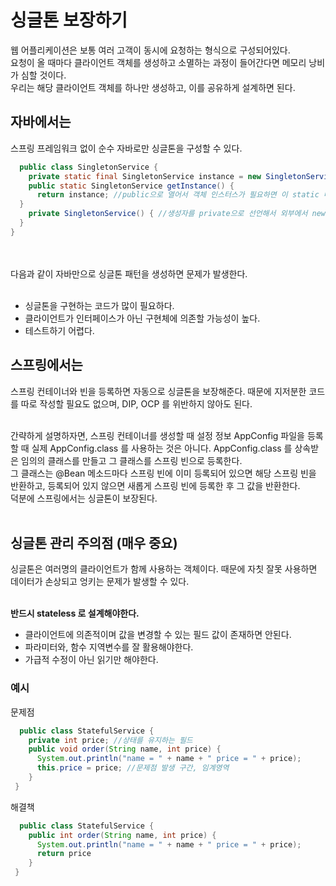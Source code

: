 # 싱글톤 보장하기
웹 어플리케이션은 보통 여러 고객이 동시에 요청하는 형식으로 구성되어있다.<br>
요청이 올 때마다 클라이언트 객체를 생성하고 소멸하는 과정이 들어간다면 메모리 낭비가 심할 것이다.<br>
우리는 해당 클라이언트 객체를 하나만 생성하고, 이를 공유하게 설계하면 된다.<br>


## 자바에서는
스프링 프레임워크 없이 순수 자바로만 싱글톤을 구성할 수 있다.<br>
```java
  public class SingletonService {
    private static final SingletonService instance = new SingletonService();  //static 영역에 객체를 딱 1개만 생성해둔다.
    public static SingletonService getInstance() {
      return instance; //public으로 열어서 객체 인스터스가 필요하면 이 static 메서드를 통해서만 조회하도록 허용한다.
  }
    private SingletonService() { //생성자를 private으로 선언해서 외부에서 new 키워드를 사용한 객체 생성을 못하게 막는다.
  }
}
```
<br><br>
다음과 같이 자바만으로 싱글톤 패턴을 생성하면 문제가 발생한다.<br><br>
<ul>
  <li>싱글톤을 구현하는 코드가 많이 필요하다.</li>
  <li>클라이언트가 인터페이스가 아닌 구현체에 의존할 가능성이 높다.</li>
  <li>테스트하기 어렵다.</li>
</ul>


## 스프링에서는
스프링 컨테이너와 빈을 등록하면 자동으로 싱글톤을 보장해준다. 때문에 지저분한 코드를 따로 작성할 필요도 없으며, DIP, OCP 를 위반하지 않아도 된다.<br><br>

간략하게 설명하자면, 스프링 컨테이너를 생성할 때 설정 정보 AppConfig 파일을 등록할 때 실제 AppConfig.class 를 사용하는 것은 아니다. AppConfig.class 를 상속받은 임의의 클래스를 만들고
그 클래스를 스프링 빈으로 등록한다.<br>
그 클래스는 @Bean 메소드마다 스프링 빈에 이미 등록되어 있으면 해당 스프링 빈을 반환하고, 등록되어 있지 않으면 새롭게 스프링 빈에 등록한 후 그 값을 반환한다.<br>
덕분에 스프링에서는 싱글톤이 보장된다.<br><br>


## 싱글톤 관리 주의점 **(매우 중요)**
싱글톤은 여러명의 클라이언트가 함께 사용하는 객체이다. 때문에 자칫 잘못 사용하면 데이터가 손상되고 엉키는 문제가 발생할 수 있다.<br><br>

**반드시 stateless 로 설계해야한다.**<br>
<ul>
  <li>클라이언트에 의존적이며 값을 변경할 수 있는 필드 값이 존재하면 안된다.</li>
  <li>파라미터와, 함수 지역변수를 잘 활용해야한다.</li>
  <li>가급적 수정이 아닌 읽기만 해야한다.</li>
</ul>


### 예시
문제점
```java
  public class StatefulService {
    private int price; //상태를 유지하는 필드
    public void order(String name, int price) { 
      System.out.println("name = " + name + " price = " + price); 
      this.price = price; //문제점 발생 구간, 임계영역
    }
 }
```

해결책
```java
  public class StatefulService {
    public int order(String name, int price) {
      System.out.println("name = " + name + " price = " + price); 
      return price
    }
 }
```
